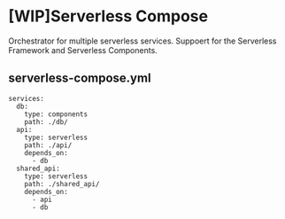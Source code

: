 # [WIP]Serverless Compose
Orchestrator for multiple serverless services. Suppoert for the Serverless Framework and Serverless Components.

## serverless-compose.yml

```
services:
  db:
    type: components
    path: ./db/
  api:
    type: serverless
    path: ./api/
    depends_on:
      - db
  shared_api:
    type: serverless
    path: ./shared_api/
    depends_on:
      - api
      - db
```
